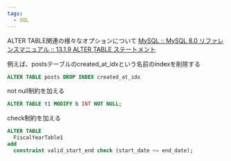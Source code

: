 ```yaml
---
tags:
  - SQL
---
```


ALTER TABLE関連の様々なオプションについて
[MySQL :: MySQL 8.0 リファレンスマニュアル :: 13.1.9 ALTER TABLE ステートメント](https://dev.mysql.com/doc/refman/8.0/ja/alter-table.html)

例えば、postsテーブルのcreated_at_idxという名前のindexを削除する
```sql
ALTER TABLE posts DROP INDEX created_at_idx
```

not null制約を加える
```sql
ALTER TABLE t1 MODIFY b INT NOT NULL;
```

check制約を加える
```sql
ALTER TABLE
  FiscalYearTable1
add
  constraint valid_start_end check (start_date <= end_date);
```